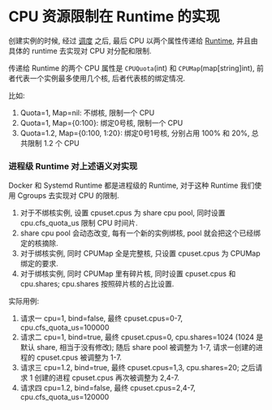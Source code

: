 # CPU 资源限制在 Runtime 的实现

创建实例的时候, 经过 [调度](https://book.eru.sh/conception/scheduling) 之后, 最后 CPU 以两个属性传递给 [Runtime](https://book.eru.sh/conception/runtime), 并且由具体的 runtime 去实现对 CPU 对分配和限制.

传递给 Runtime 的两个 CPU 属性是 `CPUQuota`(int) 和 `CPUMap`(map[string]int), 前者代表一个实例最多使用几个核, 后者代表核的绑定情况.

比如:
1. Quota=1, Map=nil: 不绑核, 限制一个 CPU
2. Quota=1, Map={0:100}: 绑定0号核, 限制一个 CPU
3. Quota=1.2, Map={0:100, 1:20}: 绑定0号1号核, 分别占用 100% 和 20%, 总共限制 1.2 个 CPU

### 进程级 Runtime 对上述语义对实现

Docker 和 Systemd Runtime 都是进程级的 Runtime, 对于这种 Runtime 我们使用 Cgroups 去实现对 CPU 的限制.

1. 对于不绑核实例, 设置 cpuset.cpus 为 share cpu pool, 同时设置 cpu.cfs_quota_us 限制 CPU 时间片.
2. share cpu pool 会动态改变, 每有一个新的实例绑核, pool 就会把这个已经绑定的核摘除.
3. 对于绑核实例, 同时 CPUMap 全是完整核, 只设置  cpuset.cpus 为 CPUMap 绑定的要求.
4. 对于绑核实例, 同时 CPUMap 里有碎片核, 同时设置 cpuset.cpus 和 cpu.shares; cpu.shares 按照碎片核的占比设置.

实际用例:

1. 请求一 cpu=1, bind=false, 最终 cpuset.cpus=0-7, cpu.cfs_quota_us=100000
2. 请求二 cpu=1, bind=true, 最终 cpuset.cpus=0, cpu.shares=1024 (1024 是默认 share, 相当于没有修改); 随后 share pool 被调整为 1-7, 请求一创建的进程的 cpuset.cpus 被调整为 1-7.
3. 请求三 cpu=1.2, bind=true, 最终 cpuset.cpus=1,3, cpu.shares=20; 之后请求 1 创建的进程 cpuset.cpus 再次被调整为 2,4-7.
4. 请求四 cpu=1.2, bind=false, 最终 cpuset.cpus=2,4-7, cpu.cfs_quota_us=120000
